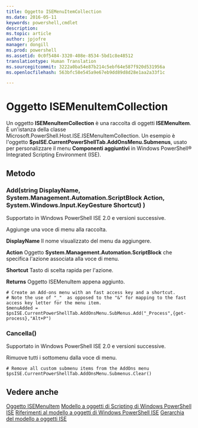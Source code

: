 ```yaml
---
title: Oggetto ISEMenuItemCollection
ms.date: 2016-05-11
keywords: powershell,cmdlet
description: 
ms.topic: article
author: jpjofre
manager: dongill
ms.prod: powershell
ms.assetid: 0c0f5484-3320-408e-8534-5bd1c8e48512
translationtype: Human Translation
ms.sourcegitcommit: 3222a0ba54e87b214c5ebf64e587f920d531956a
ms.openlocfilehash: 563bfc58e545a9e67eb9dd89d8d28e1aa2a33f1c

---
```


# Oggetto ISEMenuItemCollection
  Un oggetto **ISEMenuItemCollection** è una raccolta di oggetti **ISEMenuItem**. È un'istanza della classe Microsoft.PowerShell.Host.ISE.ISEMenuItemCollection. Un esempio è l'oggetto **$psISE.CurrentPowerShellTab.AddOnsMenu.Submenus**, usato per personalizzare il menu **Componenti aggiuntivi** in Windows PowerShell® Integrated Scripting Environment (ISE).

## Metodo

### Add\(string DisplayName, System.Management.Automation.ScriptBlock Action, System.Windows.Input.KeyGesture Shortcut) \)
  Supportato in Windows PowerShell ISE 2.0 e versioni successive. 

 Aggiunge una voce di menu alla raccolta.

 **DisplayName**
Il nome visualizzato del menu da aggiungere.

 **Action**
 Oggetto **System.Management.Automation.ScriptBlock** che specifica l'azione associata alla voce di menu.

 **Shortcut**
 Tasto di scelta rapida per l'azione.

 **Returns**
 Oggetto ISEMenuItem appena aggiunto.

```
# Create an Add-ons menu with an fast access key and a shortcut.
# Note the use of "_"  as opposed to the "&" for mapping to the fast access key letter for the menu item.
$menuAdded = $psISE.CurrentPowerShellTab.AddOnsMenu.SubMenus.Add("_Process",{get-process},"Alt+P")
```

### Cancella\(\)
  Supportato in Windows PowerShell ISE 2.0 e versioni successive. 

 Rimuove tutti i sottomenu dalla voce di menu.

```
# Remove all custom submenu items from the AddOns menu
$psISE.CurrentPowerShellTab.AddOnsMenu.Submenus.Clear()

```

## Vedere anche
 [Oggetto ISEMenuItem](The-ISEMenuItem-Object.md) 
 [Modello a oggetti di Scripting di Windows PowerShell ISE](The-Windows-PowerShell-ISE-Scripting-Object-Model.md) 
 [Riferimenti al modello a oggetti di Windows PowerShell ISE](Windows-PowerShell-ISE-Object-Model-Reference.md) 
 [Gerarchia del modello a oggetti ISE](The-ISE-Object-Model-Hierarchy.md)

  



<!--HONumber=Aug16_HO4-->



